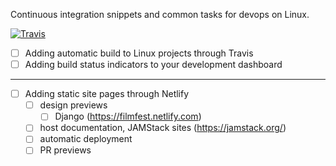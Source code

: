 Continuous integration snippets and common tasks for devops on Linux.

[![Travis](https://img.shields.io/travis/abitrolly/linux.svg?maxAge=2592000)](https://travis-ci.org/abitrolly/linux)

* [ ] Adding automatic build to Linux projects through Travis
* [ ] Adding build status indicators to your development dashboard

---
* [ ] Adding static site pages through Netlify
  * [ ] design previews
    * [ ] Django (https://filmfest.netlify.com)
  * [ ] host documentation, JAMStack sites (https://jamstack.org/)
  * [ ] automatic deployment
  * [ ] PR previews
